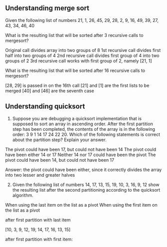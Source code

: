 ## Understanding merge sort

Given the following list of numbers 21, 1, 26, 45, 29, 28, 2, 9, 16, 49, 39, 27, 43, 34, 46, 40

What is the resulting list that will be sorted after 3 recursive calls to mergesort?

Original call divides array into two groups of 8
1st recursive call divides first half into two groups of 4
2nd recursive call divides first group of 4 into two groups of 2
3rd recursive call works with first group of 2, namely [21, 1]


What is the resulting list that will be sorted after 16 recursive calls to mergesort?

[28, 29] is passed in on the 16th call
[21] and [1] are the first lists to be merged
[40] and [46] are the seventh case

## Understanding quicksort

1) Suppose you are debugging a quicksort implementation that is supposed to sort an array in ascending order. After the first partition step has been completed, the contents of the array is in the following order: 3 9 1 14 17 24 22 20. Which of the following statements is correct about the partition step? Explain your answer.

The pivot could have been 17, but could not have been 14
The pivot could have been either 14 or 17
Neither 14 nor 17 could have been the pivot
The pivot could have been 14, but could not have been 17

Answer: the pivot could have been either, since it correctly divides the array into two lesser and greater halves


2) Given the following list of numbers 14, 17, 13, 15, 19, 10, 3, 16, 9, 12 show the resulting list after the second partitioning according to the quicksort algorithm.

When using the last item on the list as a pivot
When using the first item on the list as a pivot

after first partition with last item

[10, 3, 9, 12, 19, 14, 17, 16, 13, 15]

after first partition with first item:


